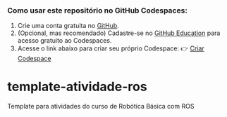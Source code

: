 ### Como usar este repositório no GitHub Codespaces:

1. Crie uma conta gratuita no [GitHub](https://github.com).
2. (Opcional, mas recomendado) Cadastre-se no [GitHub Education](https://education.github.com/benefits) para acesso gratuito ao Codespaces.
3. Acesse o link abaixo para criar seu próprio Codespace:
   👉 [Criar Codespace](https://github.com/codespaces/new?template_repository=NURIA-IFSP/atividade-3-introducao-ao-ROS)


# template-atividade-ros
Template para atividades do curso de Robótica Básica com ROS
